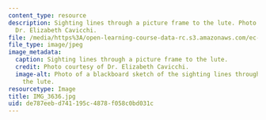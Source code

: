 ```yaml
---
content_type: resource
description: Sighting lines through a picture frame to the lute. Photo courtesy of
  Dr. Elizabeth Cavicchi.
file: /media/https%3A/open-learning-course-data-rc.s3.amazonaws.com/ec-050-recreate-experiments-from-history-inform-the-future-from-the-past-galileo-january-iap-2010/de787eebd741195c4878f058c0bd031c_IMG_3636.jpg
file_type: image/jpeg
image_metadata:
  caption: Sighting lines through a picture frame to the lute.
  credit: Photo courtesy of Dr. Elizabeth Cavicchi.
  image-alt: Photo of a blackboard sketch of the sighting lines through a frame to
    the lute.
resourcetype: Image
title: IMG_3636.jpg
uid: de787eeb-d741-195c-4878-f058c0bd031c
---
```

